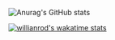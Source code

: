 ![Anurag's GitHub stats](https://github-readme-stats.vercel.app/api?username=skilkis&theme=dark&show_icons=true&text_color=9F9F9F&title_color=9F9F9F&bg_color=00000000&layout=compact&hide_border=true)

[![willianrod's wakatime stats](https://github-readme-stats.vercel.app/api/wakatime?username=skilkis&theme=dark&title_color=9F9F9F&bg_color=00000000&layout=compact&hide_border=true)](https://wakatime.com/@skilkis)

<!--
**skilkis/skilkis** is a ✨ _special_ ✨ repository because its `README.md` (this file) appears on your GitHub profile.

Here are some ideas to get you started:

- 🔭 I’m currently working on ...
- 🌱 I’m currently learning ...
- 👯 I’m looking to collaborate on ...
- 🤔 I’m looking for help with ...
- 💬 Ask me about ...
- 📫 How to reach me: ...
- 😄 Pronouns: ...
- ⚡ Fun fact: ...
-->
